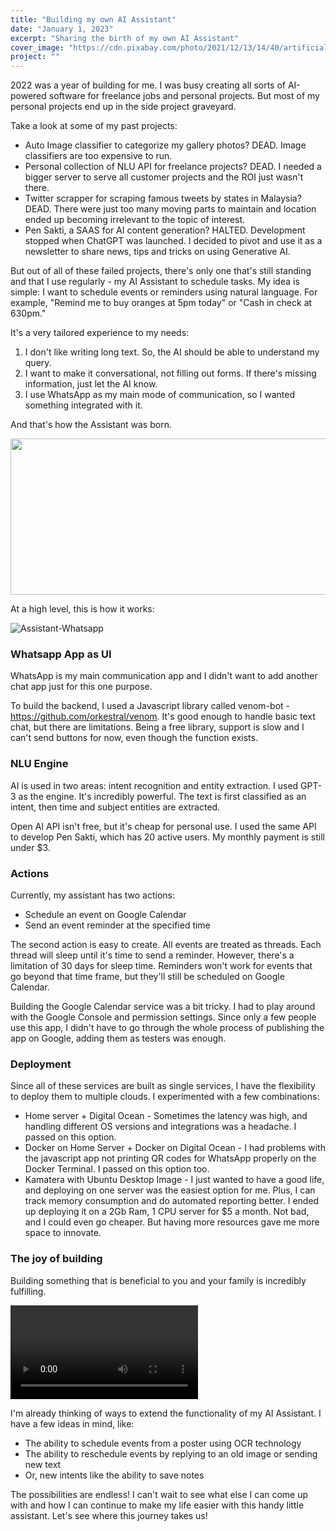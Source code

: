 ```yaml
---
title: "Building my own AI Assistant"
date: "January 1, 2023"
excerpt: "Sharing the birth of my own AI Assistant"
cover_image: "https://cdn.pixabay.com/photo/2021/12/13/14/40/artificial-6868378_960_720.png"
project: ""
---
```


2022 was a year of building for me. I was busy creating all sorts of AI-powered software for freelance jobs and personal projects. But most of my personal projects end up in the side project graveyard.

Take a look at some of my past projects:

- Auto Image classifier to categorize my gallery photos? DEAD. Image classifiers are too expensive to run.
- Personal collection of NLU API for freelance projects? DEAD. I needed a bigger server to serve all customer projects and the ROI just wasn't there.
- Twitter scrapper for scraping famous tweets by states in Malaysia? DEAD. There were just too many moving parts to maintain and location ended up becoming irrelevant to the topic of interest.
- Pen Sakti, a SAAS for AI content generation? HALTED. Development stopped when ChatGPT was launched. I decided to pivot and use it as a newsletter to share news, tips and tricks on using Generative AI.

But out of all of these failed projects, there's only one that's still standing and that I use regularly - my AI Assistant to schedule tasks. My idea is simple: I want to schedule events or reminders using natural language. For example, "Remind me to buy oranges at 5pm today" or "Cash in check at 630pm."

It's a very tailored experience to my needs:

1. I don't like writing long text. So, the AI should be able to understand my query.
2. I want to make it conversational, not filling out forms. If there's missing information, just let the AI know.
3. I use WhatsApp as my main mode of communication, so I wanted something integrated with it.

And that's how the Assistant was born.

<img src="https://user-images.githubusercontent.com/49480914/211729088-e9792688-d2d5-4472-8618-16a643eabdcf.PNG" width="600" height="250">

At a high level, this is how it works:

![Assistant-Whatsapp](https://user-images.githubusercontent.com/49480914/211731052-ff8410a6-d3c4-4ba6-8e83-ee37827b60b8.jpg)

### Whatsapp App as UI

WhatsApp is my main communication app and I didn't want to add another chat app just for this one purpose. 

To build the backend, I used a Javascript library called venom-bot - https://github.com/orkestral/venom. It's good enough to handle basic text chat, but there are limitations. Being a free library, support is slow and I can't send buttons for now, even though the function exists.

### NLU Engine

AI is used in two areas: intent recognition and entity extraction. I used GPT-3 as the engine. It's incredibly powerful. The text is first classified as an intent, then time and subject entities are extracted.

Open AI API isn't free, but it's cheap for personal use. I used the same API to develop Pen Sakti, which has 20 active users. My monthly payment is still under $3.

### Actions

Currently, my assistant has two actions:

- Schedule an event on Google Calendar
- Send an event reminder at the specified time

The second action is easy to create. All events are treated as threads. Each thread will sleep until it's time to send a reminder. However, there's a limitation of 30 days for sleep time. Reminders won't work for events that go beyond that time frame, but they'll still be scheduled on Google Calendar.

Building the Google Calendar service was a bit tricky. I had to play around with the Google Console and permission settings. Since only a few people use this app, I didn't have to go through the whole process of publishing the app on Google, adding them as testers was enough.

### Deployment

Since all of these services are built as single services, I have the flexibility to deploy them to multiple clouds. I experimented with a few combinations:

- Home server + Digital Ocean - Sometimes the latency was high, and handling different OS versions and integrations was a headache. I passed on this option.
- Docker on Home Server + Docker on Digital Ocean - I had problems with the javascript app not printing QR codes for WhatsApp properly on the Docker Terminal. I passed on this option too.
- Kamatera with Ubuntu Desktop Image - I just wanted to have a good life, and deploying on one server was the easiest option for me. Plus, I can track memory consumption and do automated reporting better. I ended up deploying it on a 2Gb Ram, 1 CPU server for $5 a month. Not bad, and I could even go cheaper. But having more resources gave me more space to innovate.

### The joy of building

Building something that is beneficial to you and your family is incredibly fulfilling.

<video controls>
    <source src="https://user-images.githubusercontent.com/49480914/211730325-13cd1b6f-b5c2-49d6-844a-0a496f7dfe4d.mp4" type="video/mp4">
</video>



I'm already thinking of ways to extend the functionality of my AI Assistant. I have a few ideas in mind, like:

- The ability to schedule events from a poster using OCR technology
- The ability to reschedule events by replying to an old image or sending new text
- Or, new intents like the ability to save notes

The possibilities are endless! I can't wait to see what else I can come up with and how I can continue to make my life easier with this handy little assistant. Let's see where this journey takes us!
